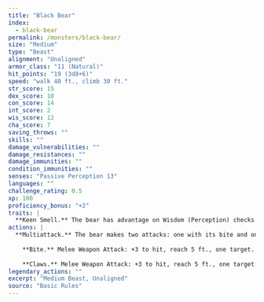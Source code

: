 ```yaml
---
title: "Black Bear"
index:
  - black-bear
permalink: /monsters/black-bear/
size: "Medium"
type: "Beast"
alignment: "Unaligned"
armor_class: "11 (Natural)"
hit_points: "19 (3d8+6)"
speed: "walk 40 ft., climb 30 ft."
str_score: 15
dex_score: 10
con_score: 14
int_score: 2
wis_score: 12
cha_score: 7
saving_throws: ""
skills: ""
damage_vulnerabilities: ""
damage_resistances: ""
damage_immunities: ""
condition_immunities: ""
senses: "Passive Perception 13"
languages: ""
challenge_rating: 0.5
xp: 100
proficiency_bonus: "+2"
traits: |
  **Keen Smell.** The bear has advantage on Wisdom (Perception) checks that rely on smell.
actions: |
  **Multiattack.** The bear makes two attacks: one with its bite and one with its claws.
    
    **Bite.** Melee Weapon Attack: +3 to hit, reach 5 ft., one target. Hit: 5 (1d6 + 2) piercing damage.
    
    **Claws.** Melee Weapon Attack: +3 to hit, reach 5 ft., one target. Hit: 7 (2d4 + 2) slashing damage.  
legendary_actions: ""
excerpt: "Medium Beast, Unaligned"
source: "Basic Rules"
---
```

